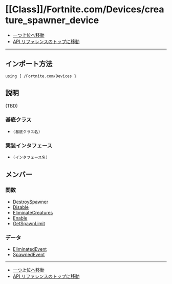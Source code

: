 # [[Class]]/Fortnite.com/Devices/creature_spawner_device

- [一つ上位へ移動](../main.md)
- [API リファレンスのトップに移動](../../../main.md)

---

## インポート方法

```verse
using { /Fortnite.com/Devices }
```

## 説明

(TBD)

### 基底クラス

- `(基底クラス名)`

### 実装インタフェース

- `(インタフェース名)`

## メンバー

### 関数

- [DestroySpawner](./F_DestroySpawner/main.md)
- [Disable](./F_Disable/main.md)
- [EliminateCreatures](./F_EliminateCreatures/main.md)
- [Enable](./F_Enable/main.md)
- [GetSpawnLimit](./F_GetSpawnLimit/main.md)

### データ

- [EliminatedEvent](./D_EliminatedEvent/main.md)
- [SpawnedEvent](./D_SpawnedEvent/main.md)

---

- [一つ上位へ移動](../main.md)
- [API リファレンスのトップに移動](../../../main.md)
